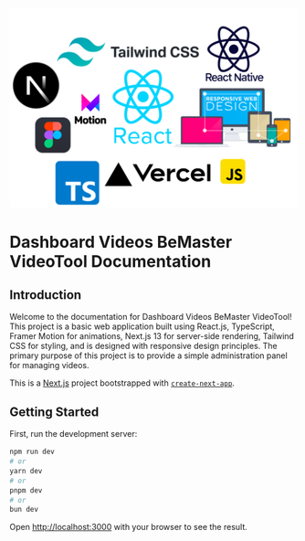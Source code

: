 ![banner](src/assets/banner.png)

# Dashboard Videos BeMaster VideoTool Documentation

## Introduction

Welcome to the documentation for Dashboard Videos BeMaster VideoTool! This project is a basic web application built using React.js, TypeScript, Framer Motion for animations, Next.js 13 for server-side rendering, Tailwind CSS for styling, and is designed with responsive design principles. The primary purpose of this project is to provide a simple administration panel for managing videos.

This is a [Next.js](https://nextjs.org/) project bootstrapped with [`create-next-app`](https://github.com/vercel/next.js/tree/canary/packages/create-next-app).

## Getting Started

First, run the development server:

```bash
npm run dev
# or
yarn dev
# or
pnpm dev
# or
bun dev
```

Open [http://localhost:3000](http://localhost:3000) with your browser to see the result.
